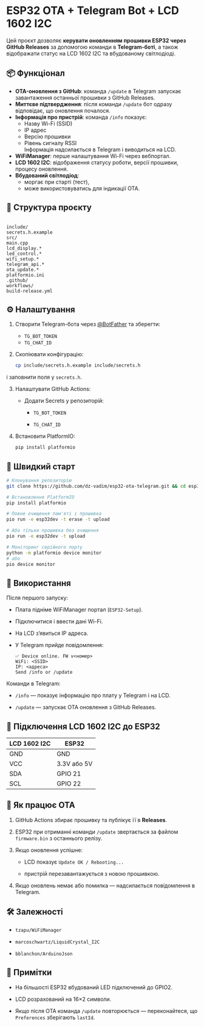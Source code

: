 # ESP32 OTA + Telegram Bot + LCD 1602 I2C

Цей проєкт дозволяє **керувати оновленням прошивки ESP32 через GitHub Releases** за допомогою команди в **Telegram-боті**, а також відображати статус на LCD 1602 I2C та вбудованому світлодіоді.

## 📦 Функціонал
- **OTA-оновлення з GitHub**: команда `/update` в Telegram запускає завантаження останньої прошивки з GitHub Releases.
- **Миттєве підтвердження**: після команди `/update` бот одразу відповідає, що оновлення почалося.
- **Інформація про пристрій**: команда `/info` показує:
  - Назву Wi-Fi (SSID)
  - IP адрес
  - Версію прошивки
  - Рівень сигналу RSSI  
  Інформація надсилається в Telegram і виводиться на LCD.
- **WiFiManager**: перше налаштування Wi-Fi через вебпортал.
- **LCD 1602 I2C**: відображення статусу роботи, версії прошивки, процесу оновлення.
- **Вбудований світлодіод**:
  - моргає при старті (тест),
  - може використовуватись для індикації OTA.

## 📂 Структура проєкту
```

include/  
secrets.h.example  
src/  
main.cpp  
lcd_display.*  
led_control.*  
wifi_setup.*  
telegram_api.*  
ota_update.*  
platformio.ini  
.github/  
workflows/  
build-release.yml

```

## ⚙️ Налаштування

1. Створити Telegram-бота через [@BotFather](https://t.me/BotFather) та зберегти:
   - `TG_BOT_TOKEN`
   - `TG_CHAT_ID`

2. Скопіювати конфігурацію:
   ```bash
   cp include/secrets.h.example include/secrets.h
   ```

і заповнити поля у `secrets.h`.

3. Налаштувати GitHub Actions:
    
    - Додати Secrets у репозиторій:
        
        - `TG_BOT_TOKEN`
            
        - `TG_CHAT_ID`
            
4. Встановити PlatformIO:
    
    ```bash
    pip install platformio
    ```
    

## 🚀 Швидкий старт

```bash
# Клонування репозиторію
git clone https://github.com/dz-vadim/esp32-ota-telegram.git && cd esp32-ota-telegram

# Встановлення PlatformIO
pip install platformio

# Повне очищення пам'яті і прошивка
pio run -e esp32dev -t erase -t upload

# Або тільки прошивка без очищення
pio run -e esp32dev -t upload

# Моніторинг серійного порту
python -m platformio device monitor
# або
pio device monitor
```

## 🚀 Використання

Після першого запуску:

- Плата підніме WiFiManager портал (`ESP32-Setup`).
    
- Підключитися і ввести дані Wi-Fi.
    
- На LCD з’явиться IP адреса.
    
- У Telegram прийде повідомлення:
    
    ```
    ✅ Device online. FW v<номер>
    WiFi: <SSID>
    IP: <адреса>
    Send /info or /update
    ```
    

Команди в Telegram:

- `/info` — показує інформацію про плату у Telegram і на LCD.
    
- `/update` — запускає OTA оновлення з GitHub Releases.
    

## 🔌 Підключення LCD 1602 I2C до ESP32

|LCD 1602 I2C|ESP32|
|---|---|
|GND|GND|
|VCC|3.3V або 5V|
|SDA|GPIO 21|
|SCL|GPIO 22|

## 🔄 Як працює OTA

1. GitHub Actions збирає прошивку та публікує її в **Releases**.
    
2. ESP32 при отриманні команди `/update` звертається за файлом `firmware.bin` з останнього релізу.
    
3. Якщо оновлення успішне:
    
    - LCD показує `Update OK / Rebooting...`
        
    - пристрій перезавантажується з новою прошивкою.
        
4. Якщо оновлень немає або помилка — надсилається повідомлення в Telegram.
    

## 🛠 Залежності

- `tzapu/WiFiManager`
    
- `marcoschwartz/LiquidCrystal_I2C`
    
- `bblanchon/ArduinoJson`
    

## 📌 Примітки

- На більшості ESP32 вбудований LED підключений до GPIO2.
    
- LCD розрахований на 16×2 символи.
    
- Якщо після OTA команда `/update` повторюється — переконайтеся, що `Preferences` зберігають `lastId`.

